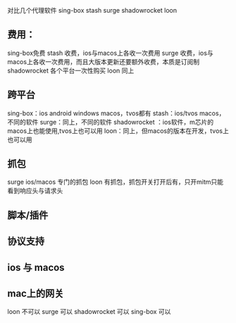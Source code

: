 对比几个代理软件
sing-box
stash
surge
shadowrocket
loon

## 费用：
sing-box免费
stash 收费，ios与macos上各收一次费用
surge 收费，ios与macos上各收一次费用，而且大版本更新还要额外收费，本质是订阅制
shadowrocket 各个平台一次性购买
loon 同上 



## 跨平台
sing-box：ios android windows macos，tvos都有
stash：ios/tvos macos，不同的软件
surge：同上，不同的软件
shadowrocket ：ios软件，m芯片的macos上也能使用,tvos上也可以用
loon：同上，但macos的版本在开发，tvos上也可以用

## 抓包
surge ios/macos 专门的抓包
loon 有抓包，抓包开关打开后有，只开mitm只能看到响应头与请求头

## 脚本/插件

## 协议支持

## ios 与 macos 

## mac上的网关
loon 不可以
surge 可以
shadowrocket 可以
sing-box 可以

